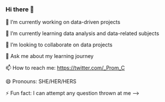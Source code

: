 ### Hi there 👋


🔭 I’m currently working on data-driven projects

🌱 I’m currently learning data analysis and data-related subjects

👯 I’m looking to collaborate on data projects

💬 Ask me about my learning journey

📫 How to reach me: https://twitter.com/_Prom_C

😄 Pronouns: SHE/HER/HERS

⚡ Fun fact: I can attempt any question thrown at me -->
